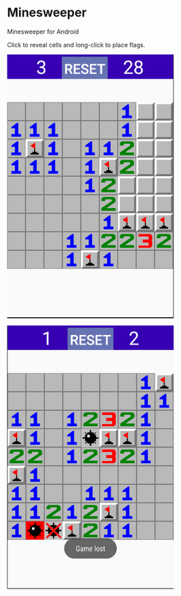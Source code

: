 # Minesweeper
Minesweeper for Android

Click to reveal cells and long-click to place flags.

![screenshot 1](./sc1.png)

![screenshot 2](./sc2.png)
